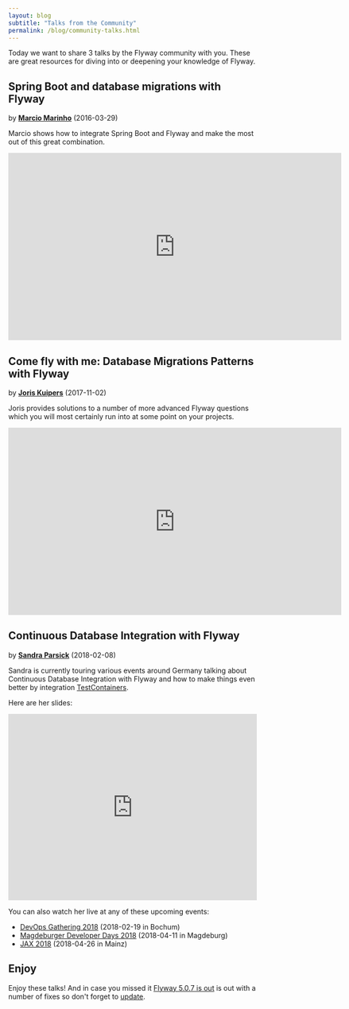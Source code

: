 ```yaml
---
layout: blog
subtitle: "Talks from the Community"
permalink: /blog/community-talks.html
---
```

Today we want to share 3 talks by the Flyway community with you. These are great resources for diving into or
deepening your knowledge of Flyway.

## Spring Boot and database migrations with Flyway
by **[Marcio Marinho](https://twitter.com/marciomarinho)** (2016-03-29)

Marcio shows how to integrate Spring Boot and Flyway and make the most out of this great combination.

<iframe width="670" height="377" src="https://www.youtube.com/embed/_7BuLOCRJc4" frameborder="0" allowfullscreen></iframe>

## Come fly with me: Database Migrations Patterns with Flyway
by **[Joris Kuipers](https://twitter.com/jkuipers)** (2017-11-02)

Joris provides solutions to a number of more advanced Flyway questions which you will most certainly run into at some
point on your projects.

<iframe width="670" height="377" src="https://www.youtube.com/embed/x7U3zBV5DyQ" frameborder="0" allowfullscreen></iframe>

## Continuous Database Integration with Flyway
by **[Sandra Parsick](https://twitter.com/SandraParsick)** (2018-02-08)

Sandra is currently touring various events around Germany talking about Continuous Database Integration with Flyway and how to make things even better
by integration [TestContainers](https://www.testcontainers.org/).

Here are her slides:

<embed src="https://drive.google.com/viewerng/viewer?embedded=true&url=https://github.com/sparsick/flyway-talk/raw/jugostfalen-18/slides/2018.02%20-%20JUG%20Ostfalen%20-%20Continuous%20Database%20Integration%20mit%20Flyway.pdf" width="500" height="375">

You can also watch her live at any of these upcoming events:
- [DevOps Gathering 2018](https://www.sandra-parsick.de/talk/cdbi-flyway-devopsgatering/) (2018-02-19 in Bochum)
- [Magdeburger Developer Days 2018](https://md-devdays.de/Act?id=51) (2018-04-11 in Magdeburg)
- [JAX 2018](https://jax.de/devops-continuous-delivery/continuous-database-integration-mit-flyway/) (2018-04-26 in Mainz)

## Enjoy

Enjoy these talks! And in case you missed it [Flyway 5.0.7 is out](/documentation/releaseNotes#5.0.7) is out with a
number of fixes so don't forget to [update](/download).
